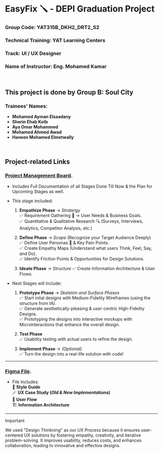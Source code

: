 # EasyFix 🪛 - DEPI Graduation Project
### Group Code: YAT315B_DKH2_DRT2_S2
### Technical Training: YAT Learning Centers
### Track: UI / UX Designer
### Name of Instructor: Eng. Mohamed Kamar
</br>

## This project is done by **Group B**: **Soul City**
### Trainees' Names:
- __Mohamed Ayman Elsaadany__
- __Sherin Ehab Kotb__
- __Aya Omar Mohammed__
- __Mohamed Ahmed Awad__
- __Haneen Mohamed Elmetwally__
</br>

## Project-related Links
### [Project Management Board](https://trello.com/invite/b/67c3bd8f67d8509e87bce7bc/ATTI07bacea94fd57a9fefee81ccdc6abe430EB57DE5/depi-graduation-project).
  - Includes Full Documentation of all Stages Done Till Now & the Plan for Upcoming Stages as well.
  - This stage included:
      1. __Empathize Phase__ → *Stratergy* \
        ✅ Requirement Gathering 📃 → User Needs & Business Goals.  
        ✅ Quantitative & Qualitative Research 🔍  (Surveys, Interviews, Analytics, Competitor Analysis, etc.)  

  
      2. __Define Phase__ → *Scope* (Recognize your Target Audience Deeply)    
        ✅ Define User Personas 👥 & Key Pain Points.  
        ✅ Create Empathy Maps (Understand what users Think, Feel, Say, and Do).    
        ✅ Identify Friction Points & Opportunities for Design Solutions.      

      3. __Ideate Phase__ → *Structure*
         ✅ Create Information Architecture & User Flows.

  - Next Stages will Include:  
      1. __Prototype Phase__ → *Skeleton and Surface Phases*  
         ✅ Start intial designs with Medium-Fidelity Wireframes (using the structure from IA).  
         ✅ Generate aesthetically-pleasing & user-centric High-Fidelity Designs.  
         ✅ Prototyping the designs into interactive mockups with Microinteractions that enhance the overall design.  

      2. __Test Phase__  
         ✅ Usability testing with actual users to refine the design.  

      3. __Implement Phase__ → *(Optional)*    
         ✅ Turn the design into a real-life solution with code!
----------------------------------------------------------------------------------------------------------------------------------------------------------------------------------------------
### [Figma File](https://www.figma.com/design/vKgTN9CDoyIt4IrtshoCgL/Easy-Fix?node-id=163-18&t=3G5bvoNyfKK1aQWO-1).  
  - File Includes:  
    🎨 __Style Guide__  
    🪄 __UX Case Study (*Old & New Implementations*)__  
    🌊 __User Flow__  
    🏗️  __Information Architecture__
----------------------------------------------------------------------------------------------------------------------------------------------------------------------------------------------
> [!IMPORTANT]
> We used "Design Thinkning" as our UX Process because it ensures user-centered UX solutions by fostering empathy, creativity, and iterative problem-solving. It improves usability, reduces costs, and     enhances collaboration, leading to innovative and effective designs.
